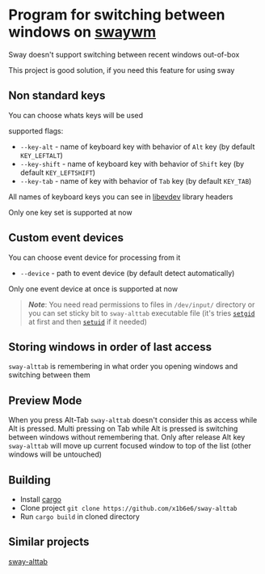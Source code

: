# Program for switching between windows on [swaywm](https://swaywm.org)

Sway doesn't support switching between recent windows out-of-box

This project is good solution, if you need this feature for using sway

## Non standard keys

You can choose whats keys will be used

supported flags:

- `--key-alt` - name of keyboard key with behavior of `Alt` key (by default
  `KEY_LEFTALT`)
- `--key-shift` - name of keyboard key with behavior of `Shift` key (by default
  `KEY_LEFTSHIFT`)
- `--key-tab` - name of key with behavior of `Tab` key (by default `KEY_TAB`)

All names of keyboard keys you can see in
[libevdev](https://www.freedesktop.org/software/libevdev/doc/1.1/kernel_header.html#:~:text=*-,Keys%20and%20buttons,-*)
library headers

Only one key set is supported at now

## Custom event devices

You can choose event device for processing from it

- `--device` - path to event device (by default detect automatically)

Only one event device at once is supported at now

> **_Note_**: You need read permissions to files in `/dev/input/` directory or
> you can set sticky bit to `sway-alttab` executable file (it's tries
> [`setgid`](https://man7.org/linux/man-pages/man2/setgid.2.html) at first and
> then [`setuid`](https://man7.org/linux/man-pages/man2/setuid.2.html) if it
> needed)

## Storing windows in order of last access

`sway-alttab` is remembering in what order you opening windows and switching
between them

## Preview Mode

When you press Alt-Tab `sway-alttab` doesn't consider this as access while Alt
is pressed. Multi pressing on Tab while Alt is pressed is switching between
windows without remembering that. Only after release Alt key `sway-alttab` will
move up current focused window to top of the list (other windows will be
untouched)

## Building

- Install
  [cargo](https://doc.rust-lang.org/cargo/getting-started/installation.html)
- Clone project `git clone https://github.com/x1b6e6/sway-alttab`
- Run `cargo build` in cloned directory

## Similar projects

[sway-alttab](https://github.com/reisub0/sway-alttab)

